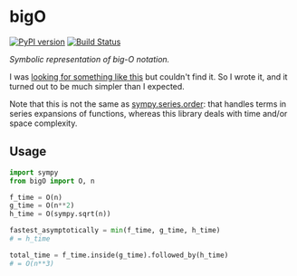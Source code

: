 # bigO

[![PyPI version](https://badge.fury.io/py/bigO.svg)](http://badge.fury.io/py/bigO)
[![Build Status](https://travis-ci.org/perimosocordiae/bigO.svg?branch=master)](https://travis-ci.org/perimosocordiae/bigO)

*Symbolic representation of big-O notation.*

I was [looking for something like this](http://stackoverflow.com/questions/14510216/is-there-a-library-for-programmatic-manipulation-of-big-o-complexities)
but couldn't find it.
So I wrote it, and it turned out to be much simpler than I expected.

Note that this is not the same as [sympy.series.order](http://docs.sympy.org/dev/modules/series.html#order-terms):
that handles terms in series expansions of functions, whereas this library deals with time and/or space complexity.

## Usage

```python
import sympy
from bigO import O, n

f_time = O(n)
g_time = O(n**2)
h_time = O(sympy.sqrt(n))

fastest_asymptotically = min(f_time, g_time, h_time)
# = h_time

total_time = f_time.inside(g_time).followed_by(h_time)
# = O(n**3)
```
